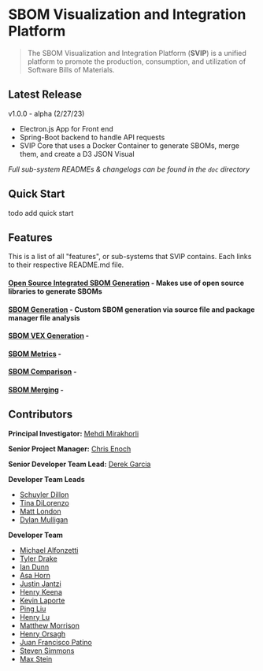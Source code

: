 # SBOM Visualization and Integration Platform
> The SBOM Visualization and Integration Platform (**SVIP**) is a unified platform to promote the 
> production, consumption, and utilization of Software Bills of Materials.

## Latest Release
v1.0.0 - alpha (2/27/23)

- Electron.js App for Front end
- Spring-Boot backend to handle API requests
- SVIP Core that uses a Docker Container to generate SBOMs, merge them, and create a D3 JSON Visual

_Full sub-system READMEs & changelogs can be found in the `doc` directory_

## Quick Start
todo add quick start

## Features
This is a list of all "features", or sub-systems that SVIP contains. Each links to their respective README.md file.
#### [Open Source Integrated SBOM Generation](doc/OSI/README.md) - Makes use of open source libraries to generate SBOMs
#### [SBOM Generation](doc/Generators/README.md) - Custom SBOM generation via source file and package manager file analysis
#### [SBOM VEX Generation](doc/VEX/README.md) - 
#### [SBOM Metrics](doc/Metrics/README.md) - 
#### [SBOM Comparison](doc/Comparer/README.md) - 
#### [SBOM Merging](doc/Merger/README.md) - 

## Contributors
**Principal Investigator:** [Mehdi Mirakhorli](mailto:mxmvse@rit.edu)

**Senior Project Manager:** [Chris Enoch](mailto:ctevse@rit.edu)


**Senior Developer Team Lead:** [Derek Garcia](mailto:dlg1206@rit.edu)

**Developer Team Leads**
- [Schuyler Dillon](mailto:sdd4181@rit.edu)
- [Tina DiLorenzo](mailto:tnd3015@rit.edu)
- [Matt London](mailto:mrl2534@rit.edu)
- [Dylan Mulligan](mailto:dtm5568@rit.edu)

**Developer Team**
- [Michael Alfonzetti](mailto:michael.alfonzetti93@gmail.com)
- [Tyler Drake](mailto:txd3634@rit.edu)
- [Ian Dunn](mailto:itd3516@g.rit.edu)
- [Asa Horn](mailto:aoh9470@rit.edu)
- [Justin Jantzi](mailto:jwj7297@rit.edu)
- [Henry Keena](mailto:htk4363@rit.edu)
- [Kevin Laporte](mailto:kjl8898@rit.edu)
- [Ping Liu](mailto:htk4363@rit.edu)
- [Henry Lu](mailto:hyl2415@rit.edu)
- [Matthew Morrison](mailto:msm8275@rit.edu)
- [Henry Orsagh](mailto:hco4630@rit.edu)
- [Juan Francisco Patino](mailto:jfp6815@rit.edu)
- [Steven Simmons](mailto:sdsimmons44@gmail.com)
- [Max Stein](mailto:mhs8558@rit.edu)